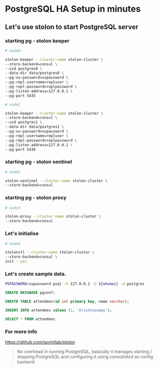 # PostgreSQL HA Setup in minutes

## Let's use stolon to start PostgreSQL server

### starting pg - stolon keeper

```bash
# node0

stolon-keeper --cluster-name stolon-cluster \
--store-backend=consul \
--uid postgres0 \
--data-dir data/postgres0 \
--pg-su-password=supassword \
--pg-repl-username=repluser \
--pg-repl-password=replpassword \
--pg-listen-address=127.0.0.1 \
--pg-port 5435

```

```bash
# node1

stolon-keeper --cluster-name stolon-cluster \
--store-backend=consul \
--uid postgres1 \
--data-dir data/postgres1 \
--pg-su-password=supassword \
--pg-repl-username=repluser \
--pg-repl-password=replpassword \
--pg-listen-address=127.0.0.1 \
--pg-port 5436
```

### starting pg - stolon sentinel

```bash
# node2

stolon-sentinel --cluster-name stolon-cluster \
--store-backend=consul

```

### starting pg - stolon proxy

```bash
# node3

stolon-proxy --cluster-name stolon-cluster \
--store-backend=consul

```

### Let's initialise

```bash
# node4

stolonctl --cluster-name stolon-cluster \
--store-backend=consul \
init --yes

```

### Let's create sample data.

```bash
PGPASSWORD=supassword psql -h 127.0.0.1 -U ${whomai} -d postgres
```

```sql
CREATE DATABASE pgconf;

CREATE TABLE attendees(id int primary key, name varchar);

INSERT INTO attendees values (1, 'Krishnaswamy');

SELECT * FROM attendees
```

### For more info

https://github.com/sorintlab/stolon

> No overhead in running PostgreSQL, basically it manages starting / stopping PostgreSQL and configuring it using consul/etcd as config backend